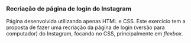 ### Recriação de página de login do Instagram

Página desenvolvida utilizando apenas HTML e CSS.
Este exercício tem a proposta de fazer uma recriação da página de login (versão para computador) do Instagram, focando no CSS, principalmente em *flexbox*.